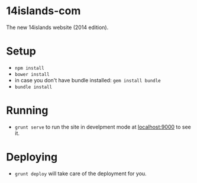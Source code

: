 14islands-com
=============

The new 14islands website (2014 edition).


Setup
=======
- `npm install`
- `bower install`
- in case you don't have bundle installed: `gem install bundle`
- `bundle install`


Running
==================
- `grunt serve` to run the site in develpment mode at [localhost:9000](http://localhost:9000) to see it.


Deploying
==================
- `grunt deploy` will take care of the deployment for you.
